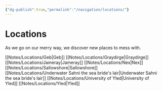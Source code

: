 ```yaml
---
{"dg-publish":true,"permalink":"/navigation/locations/"}
---
```


# Locations
As we go on our merry way, we discover new places to mess with.

[[Notes/Locations/Geb\|Geb]]
[[Notes/Locations/Graydirge\|Graydirge]]
[[Notes/Locations/Jameray\|Jameray]]
[[Notes/Locations/Nex\|Nex]]
[[Notes/Locations/Sallowshore\|Sallowshore]]
[[Notes/Locations/Underwater Sahni the sea bride's lair\|Underwater Sahni the sea bride's lair]]
[[Notes/Locations/University of Yled\|University of Yled]]
[[Notes/Locations/Yled\|Yled]]
